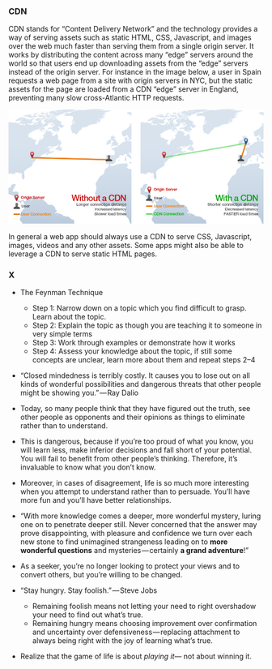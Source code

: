 ### CDN

CDN stands for “Content Delivery Network” and the technology provides a 
way of serving assets such as static HTML, CSS, Javascript, and images 
over the web much faster than serving them from a single origin server. 
It works by distributing the content across many “edge” servers around 
the world so that users end up downloading assets from the “edge” 
servers instead of the origin server. For instance in the image below, a
user in Spain requests a web page from a site with origin servers in 
NYC, but the static assets for the page are loaded from a CDN “edge” 
server in England, preventing many slow cross-Atlantic HTTP requests.



![CDN](..\img\CDN.png)



In general a web app should always use a CDN to serve CSS, Javascript, 
images, videos and any other assets. Some apps might also be able to 
leverage a CDN to serve static HTML pages.



### X

- The Feynman Technique
  - Step 1: Narrow down on a topic which you find difficult to grasp. Learn about the topic.
  - Step 2: Explain the topic as though you are teaching it to someone in very simple terms
  - Step 3: Work through examples or demonstrate how it works
  - Step 4: Assess your knowledge about the topic, if still some concepts are unclear, learn more about them and repeat steps 2–4

- “Closed mindedness is terribly costly. It causes you to lose out on all kinds of wonderful possibilities and dangerous threats that other people might be showing you.” — Ray Dalio

- Today, so many people think that they have figured out the truth, see other people as opponents and their opinions as things to eliminate rather than to understand.

- This is dangerous, because if you’re too proud of what you know, you will learn less, make inferior decisions and fall short of your potential. You will fail to benefit from other people’s thinking. Therefore, it’s invaluable to know what you don’t know.

- Moreover, in cases of disagreement, life is so much more interesting when you attempt to understand rather than to persuade. You’ll have more fun and you’ll have better relationships.

- “With more knowledge comes a deeper, more wonderful mystery, luring one 
  on to penetrate deeper still. Never concerned that the answer may prove 
  disappointing, with pleasure and confidence we turn over each new stone 
  to find unimagined strangeness leading on to **more wonderful questions** and mysteries — certainly **a grand adventure**!”
- As a seeker, you’re no longer looking to protect your views and to convert others, but you’re willing to be changed.

- “Stay hungry. Stay foolish.” — Steve Jobs
  - Remaining foolish means not letting your need to right overshadow your need to find out what’s true.
  - Remaining hungry means choosing improvement over confirmation and 
    uncertainty over defensiveness — replacing attachment to always being 
    right with the joy of learning what’s true.
- Realize that the game of life is about *playing it—* not about winning it.
